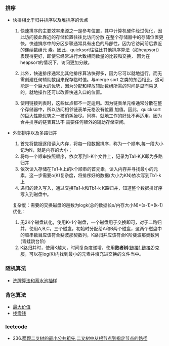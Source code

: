 ### 排序
* 快排相比于归并排序以及堆排序的优点

     1. 快速排序的主要效率来源之一是参考位置，其中计算机硬件经过优化，因此访问彼此靠近的存储位置往往比访问分散
     在整个存储器中的存储位置更快。快速排序中的分区步骤通常具有出色的局部性，因为它访问前后靠近的连续数组元
     素。因此，quicksort往往比其他排序算法（如heapsort）表现得更好，即使它经常进行大致相同数量的比较和交换，
     因为在heapsort的情况下，访问更加分散。

     2. 此外，快速排序通常比其他排序算法快得多，因为它可以就地运行，而无需创建任何辅助数组来保存临时值。与merge sort
     之类的东西相比，这可能是一个巨大的优势，因为分配和释放辅助数组所需的时间是显而易见的。就地操作还可以改善快速入口的位置。

     3. 使用链接列表时，这些优点都不一定适用。因为链表单元格通常分散在整个存储器中，所以访问相邻链表单元格没有位置
     加值。因此，quicksort的巨大性能优势之一被消耗殆尽。同样，就地工作的好处不再适用，因为合并排序的链表算法不
     需要任何额外的辅助存储空间。

* 外部排序以及多路归并

     1. 首先将数据逐段读入内存，将每一段数据排序，称为一个顺串,每一段大小记为N，就是内存的大小；
     2. 将每一个顺串按照顺序，依次写到1-K个文件上，记录为Ta1-K,K即为多路归并
     3. 依次读入存储在Ta1-k上的k个顺串的首元素，读入内存并寻找最小的元素，这一步需要o(K)复杂度，将排序好的数据(大小为KN)依次写到Tb1-k上
     4. 递归的读入写入，通过交换Ta1-k和Tb1-k K路归并，知道整个数据排好序写入到磁盘中。
      
     复杂度：需要的交换磁盘的趟数为logk(总的数据长s/内存大小N)\*(s-1)\*(k-1)
     优化：
     1. 无2K个磁盘转化，使用K+1个磁盘，一个磁盘用于交换即可，对于二路归并，使用A,B,C，三个磁盘，初始时分配给A和B两个磁盘，这两个磁盘中的顺串数目应该符合斐波那契数列，K路归并应该符合K阶斐波那契数列(青蛙跳台阶)
     2. K路归并时，使用K越大，时间复杂度递增，使用**败者树**([链接1](https://blog.csdn.net/u010367506/article/details/23565421),[链接2](https://www.cnblogs.com/johnsblog/p/3943352.html))克服，可以在log(K)内找到最小的元素并填充进交换的文件当中。
     
### 随机算法
* [洗牌算法和蓄水池抽样](https://blog.csdn.net/qq_26399665/article/details/79831490)
### 背包算法
* [最大价值](https://blog.csdn.net/yoer77/article/details/70943462)
* [找零钱]()

### leetcode
* 236.[两颗二叉树的最小公共祖先](https://www.cnblogs.com/neuzk/p/9487301.html),[二叉树中从根节点到指定节点的路径](https://www.cnblogs.com/neuzk/p/9486730.html)
      

